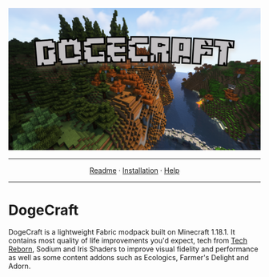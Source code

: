 ![Dogecraft-banner](https://raw.githubusercontent.com/The-Animonculory/DogeCraft/main/images/logo.png)

---

<p align="center">
  <a href="README.md">Readme</a> ·
  <a href="INSTALL.md">Installation</a> ·
  <a href="HELP.md">Help</a>
</p>

---

# DogeCraft
DogeCraft is a lightweight Fabric modpack built on Minecraft 1.18.1. It contains most quality of life improvements you'd expect, tech from [Tech Reborn](https://www.curseforge.com/minecraft/mc-mods/techreborn), Sodium and Iris Shaders to improve visual fidelity and performance as well as some content addons such as Ecologics, Farmer's Delight and Adorn.
